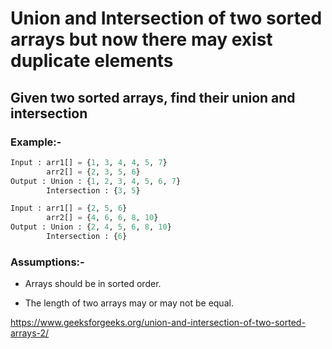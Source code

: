 # Union and Intersection of two sorted arrays but now there may exist duplicate elements

## Given two sorted arrays, find their union and intersection

### Example:-

```python
Input : arr1[] = {1, 3, 4, 4, 5, 7}
        arr2[] = {2, 3, 5, 6}
Output : Union : {1, 2, 3, 4, 5, 6, 7}
        Intersection : {3, 5}

Input : arr1[] = {2, 5, 6}
        arr2[] = {4, 6, 6, 8, 10}
Output : Union : {2, 4, 5, 6, 8, 10}
        Intersection : {6}
```

### Assumptions:-

* Arrays should be in sorted order.

* The length of two arrays may or may not be equal.

https://www.geeksforgeeks.org/union-and-intersection-of-two-sorted-arrays-2/
